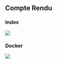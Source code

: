 <h2>Compte Rendu</h2>
<h3>Index</h3>
<img src="/Captures/Docker-image.png">


<h3>Docker</h3>
<img src="/Captures/Docker-image.png">

